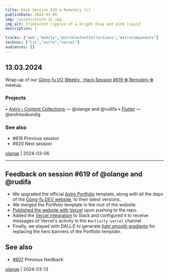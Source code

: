 ```yaml
---
title: Hack Session 619 ✼ Remotely (c)
publishDate: 2024-03-06
img: /assets/stock-1L.jpg
img_alt: Iridescent ripples of a bright blue and pink liquid
description: |

tracks: ["web","mobile","AstroContentCollections","AstroComponents"]
technos: ["lit","astro","vercel"]
audiences: []
---
```


## 13.03.2024

Wrap-up of our [Gōng-fu I/O Weekly · Hack Session #619 ✼ Remotely ✼](https://www.meetup.com/fr-FR/gōngfuio/events/299366410/) meetup.

### Projects

• [Astro › Content Collections](https://docs.astro.build/en/guides/content-collections/) — @olange and @rudifa
• [Flutter](https://flutter.dev) — @andreaskundig

### See also

* #618 Previous session
* #620 Next session

[olange](https://github.com/olange) | 2024-03-06

<hr/>

## Feedback on session #619 of @olange and @rudifa

* We upgraded the official [Astro Portfolio](https://astro.build/themes/details/portfolio/) template, along with all the deps of the [Gōng-fu DEV website](https://github.com/gongfudev/website), to their latest versions.
* We merged the Portfolio template in the root of the website.
* [Published the website with Vercel](https://website.gongfu-dev.vercel.app/) upon pushing to the repo.
* Added the [Vercel integration](https://vercel.com/integrations/slack) to Slack and configured it to receive messages of Vercel's activity in the `#activity-vercel` channel
* Finally, we played with DALL·E to generate [light smooth gradients](https://github.com/gongfudev/website/blob/b9fab5e8a9c270d7f815e25f608efa0679fa345f/public/assets/smooth-light-gradient.webp) for replacing the hero banners of the Portfolio template.

## See also

* [#607](https://github.com/gongfuio/sessions/issues/607#issuecomment-1865262401) Previous feedback

[olange](https://github.com/olange) | 2024-03-13


